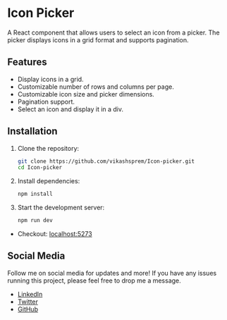 
# Icon Picker

A React component that allows users to select an icon from a picker. The picker displays icons in a grid format and supports pagination.

## Features

- Display icons in a grid.
- Customizable number of rows and columns per page.
- Customizable icon size and picker dimensions.
- Pagination support.
- Select an icon and display it in a div.

## Installation

1. Clone the repository:
    ```bash
    git clone https://github.com/vikashsprem/Icon-picker.git
    cd Icon-picker
    ```

2. Install dependencies:
    ```bash
    npm install
    ```

3. Start the development server:
    ```bash
    npm run dev
    ```

- Checkout: [localhost:5273](http://localhost:5173/)

## Social Media

Follow me on social media for updates and more! If you have any issues running this project, please feel free to drop me a message.

* [LinkedIn](https://www.linkedin.com/in/vikashsprem)
* [Twitter](https://twitter.com/vikashsprem)
* [GitHub](https://github.com/vikashsprem)